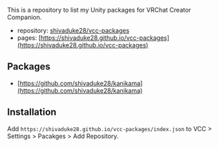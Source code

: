 This is a repository to list my Unity packages for VRChat Creator Companion.

* repository: [shivaduke28/vcc-packages](https://github.com/shivaduke28/vcc-packages)
* pages: [https://shivaduke28.github.io/vcc-packages](https://shivaduke28.github.io/vcc-packages)

## Packages

* [https://github.com/shivaduke28/kanikama](https://github.com/shivaduke28/kanikama)


## Installation

Add `https://shivaduke28.github.io/vcc-packages/index.json` to VCC > Settings > Pacakges > Add Repository.
